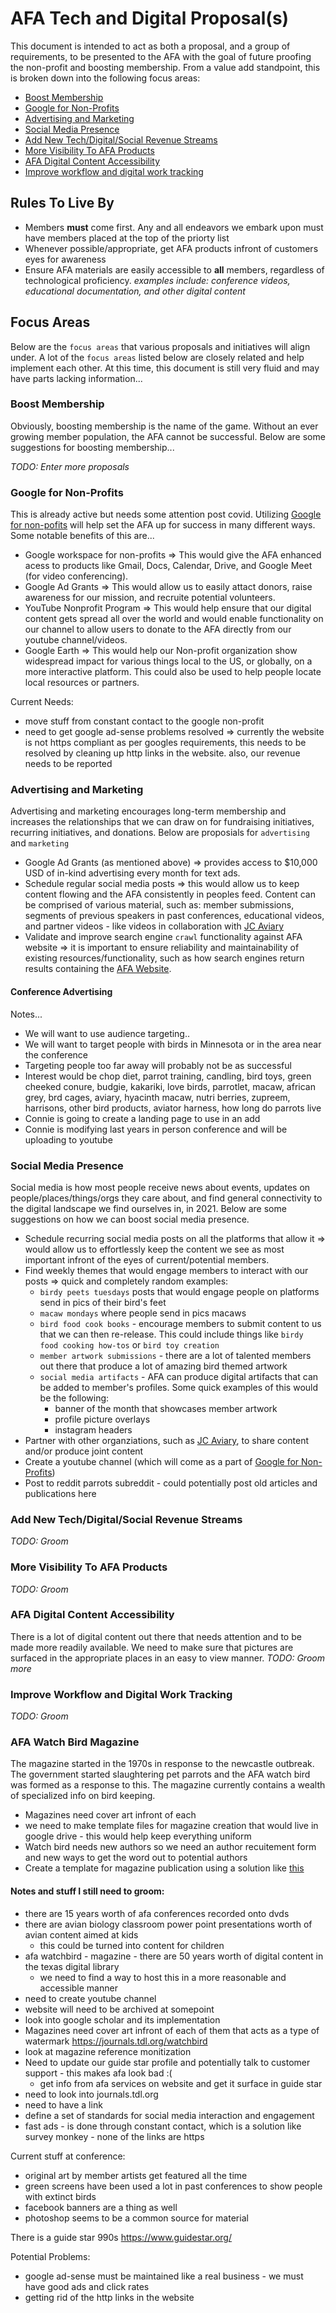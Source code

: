 # AFA Tech and Digital Proposal(s)

This document is intended to act as both a proposal, and a group of requirements, to be presented to the AFA with the goal of future proofing the non-profit and boosting membership. From a value add standpoint, this is broken down into the following focus areas:

* [Boost Membership](#boost-membership)
* [Google for Non-Profits](#google-for-non-profits)
* [Advertising and Marketing](#advertising-and-marketing)
* [Social Media Presence](#social-media-presence)
* [Add New Tech/Digital/Social Revenue Streams](#add-new-tech-digital-social-revenue-streams)
* [More Visibility To AFA Products](#add-more-visibility-to-afa-products)
* [AFA Digital Content Accessibility](#afa-digital-content-accessibility)
* [Improve workflow and digital work tracking](#improve-workflow-and-digital-work-tracking)

## Rules To Live By

- Members **must** come first. Any and all endeavors we embark upon must have members placed at the top of the priorty list
- Whenever possible/appropriate, get AFA products infront of customers eyes for awareness
- Ensure AFA materials are easily accessible to **all** members, regardless of technological proficiency. _examples include: conference videos, educational documentation, and other digital content_

## Focus Areas

Below are the `focus areas` that various proposals and initiatives will align under. A lot of the `focus areas` listed below are closely related and help implement each other. At this time, this document is still very fluid and may have parts lacking information...

### Boost Membership

Obviously, boosting membership is the name of the game. Without an ever growing member population, the AFA cannot be successful. Below are some suggestions for boosting membership...

_TODO: Enter more proposals_

### Google for Non-Profits

This is already active but needs some attention post covid. Utilizing [Google for non-pofits](https://www.google.com/nonprofits/?gclid=CjwKCAjww-CGBhALEiwAQzWxOi7teEeJTTeKhVBS7G3zVnGNbsz3ZvGa7QiFHsiOUM5wcTsRZyIY4hoC0NgQAvD_BwE) will help set the AFA up for success in many different ways. Some notable benefits of this are...

 - Google workspace for non-profits => This would give the AFA enhanced acess to products like Gmail, Docs, Calendar, Drive, and Google Meet (for video conferencing).
 - Google Ad Grants => This would allow us to easily attact donors, raise awareness for our mission, and recruite potential volunteers.
 - YouTube Nonprofit Program => This would help ensure that our digital content gets spread all over the world and would enable functionality on our channel to allow users to donate to the AFA directly from our youtube channel/videos.
 - Google Earth => This would help our Non-profit organization show widespread impact for various things local to the US, or globally, on a more interactive platform. This could also be used to help people locate local resources or partners.

Current Needs:
 - move stuff from constant contact to the google non-profit
 - need to get google ad-sense problems resolved => currently the website is not https compliant as per googles requirements, this needs to be resolved by cleaning up http links in the website. also, our revenue needs to be reported

### Advertising and Marketing

Advertising and marketing encourages long-term membership and increases the relationships that we can draw on for fundraising initiatives, recurring initiatives, and donations. Below are proposials for `advertising` and `marketing`

- Google Ad Grants (as mentioned above) => provides access to $10,000 USD of in-kind advertising every month for text ads. 
- Schedule regular social media posts => this would allow us to keep content flowing and the AFA consistently in peoples feed. Content can be comprised of various material, such as: member submissions, segments of previous speakers in past conferences, educational videos, and partner videos - like videos in collaboration with [JC Aviary](https://jcaviary.com/)
- Validate and improve search engine `crawl` functionality against AFA website => it is important to ensure reliability and maintainability of existing resources/functionality, such as how search engines return results containing the [AFA Website](https://www.afabirds.org/).

#### Conference Advertising

Notes...

- We will want to use audience targeting.. 
- We will want to target people with birds in Minnesota or in the area near the conference 
- Targeting people too far away will probably not be as successful
- Interest would be chop diet, parrot training, candling, bird toys, green cheeked conure, budgie, kakariki, love birds, parrotlet, macaw, african grey, brd cages, aviary, hyacinth macaw, nutri berries, zupreem, harrisons, other bird products, aviator harness, how long do parrots live
- Connie is going to create a landing page to use in an add
- Connie is modifying last years in person conference and will be uploading to youtube

### Social Media Presence

Social media is how most people receive news about events, updates on people/places/things/orgs they care about, and find general connectivity to the digital landscape we find ourselves in, in 2021. Below are some suggestions on how we can boost social media presence.

- Schedule recurring social media posts on all the platforms that allow it => would allow us to effortlessly keep the content we see as most important infront of the eyes of current/potential members.
- Find weekly themes that would engage members to interact with our posts => quick and completely random examples: 
  - `birdy peets tuesdays` posts that would engage people on platforms send in pics of their bird's feet
  - `macaw mondays` where people send in pics macaws
  - `bird food cook books` - encourage members to submit content to us that we can then re-release. This could include things like `birdy food cooking how-tos` or `bird toy creation`
  - `member artwork submissions` - there are a lot of talented members out there that produce a lot of amazing bird themed artwork
  - `social media artifacts` - AFA can produce digital artifacts that can be added to member's profiles. Some quick examples of this would be the following:
    - banner of the month that showcases member artwork
    - profile picture overlays
    - instagram headers
- Partner with other organziations, such as [JC Aviary](https://jcaviary.com/), to share content and/or produce joint content
- Create a youtube channel (which will come as a part of [Google for Non-Profits](#google-for-non-profits))
- Post to reddit parrots subreddit - could potentially post old articles and publications here

### Add New Tech/Digital/Social Revenue Streams
_TODO: Groom_

### More Visibility To AFA Products
_TODO: Groom_


### AFA Digital Content Accessibility

There is a lot of digital content out there that needs attention and to be made more readily available. We need to make sure that pictures are surfaced in the appropriate places in an easy to view manner. 
_TODO: Groom more_

### Improve Workflow and Digital Work Tracking
_TODO: Groom_

### AFA Watch Bird Magazine 

The magazine started in the 1970s in response to the newcastle outbreak. The government started slaughtering pet parrots and the AFA watch bird was formed as a response to this. The magazine currently contains a wealth of specialized info on bird keeping. 

- Magazines need cover art infront of each 
- we need to make template files for magazine creation that would live in google drive - this would help keep everything uniform
- Watch bird needs new authors so we need an author recuitement form and new ways to get the word out to potential authors
- Create a template for magazine publication using a solution like [this](https://elements.envato.com/magazine-layout-powerpoint-template-CH3CWJB)

#### Notes and stuff I still need to groom:

- there are 15 years worth of afa conferences recorded onto dvds
- there are avian biology classroom power point presentations worth of avian content aimed at kids
  - this could be turned into content for children 
- afa watchbird - magazine - there are 50 years worth of digital content in the texas digital library
  - we need to find a way to host this in a more reasonable and accessible manner 
- need to create youtube channel
- website will need to be archived at somepoint
- look into google scholar and its implementation
- Magazines need cover art infront of each of them that acts as a type of watermark https://journals.tdl.org/watchbird
- look at magazine reference monitization
- Need to update our guide star profile and potentially talk to customer support - this makes afa look bad :(
  - get info from afa services on website and get it surface in guide star
- need to look into journals.tdl.org
- need to have a link 
- define a set of standards for social media interaction and engagement
- fast ads - is done through constant contact, which is a solution like survey monkey - none of the links are https

Current stuff at conference:
- original art by member artists get featured all the time
- green screens have been used a lot in past conferences to show people with extinct birds
- facebook banners are a thing as well
- photoshop seems to be a common source for material 

There is a guide star 990s 
https://www.guidestar.org/


Potential Problems:

- google ad-sense must be maintained like a real business - we must have good ads and click rates
- getting rid of the http links in the website

